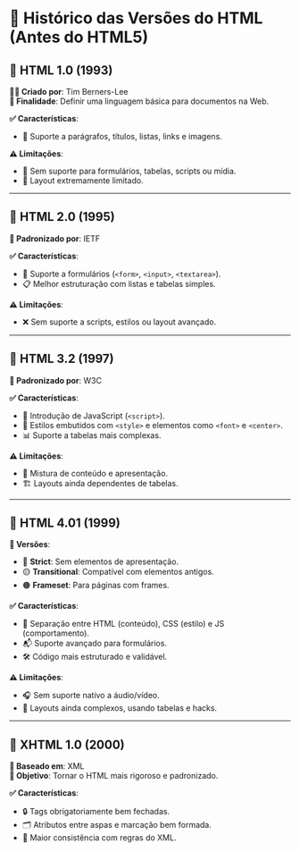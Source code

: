 
# 📜 Histórico das Versões do HTML (Antes do HTML5)

## 🧱 HTML 1.0 (1993)
**👨‍💻 Criado por**: Tim Berners-Lee  
**🎯 Finalidade**: Definir uma linguagem básica para documentos na Web.

**✅ Características**:
- 📄 Suporte a parágrafos, títulos, listas, links e imagens.

**⚠️ Limitações**:
- 🚫 Sem suporte para formulários, tabelas, scripts ou mídia.
- 🧩 Layout extremamente limitado.

---

## 🧱 HTML 2.0 (1995)
**📜 Padronizado por**: IETF

**✅ Características**:
- 📝 Suporte a formulários (`<form>`, `<input>`, `<textarea>`).
- 📋 Melhor estruturação com listas e tabelas simples.

**⚠️ Limitações**:
- ❌ Sem suporte a scripts, estilos ou layout avançado.

---

## 🧱 HTML 3.2 (1997)
**📜 Padronizado por**: W3C

**✅ Características**:
- 🧠 Introdução de JavaScript (`<script>`).
- 🧩 Estilos embutidos com `<style>` e elementos como `<font>` e `<center>`.
- 📊 Suporte a tabelas mais complexas.

**⚠️ Limitações**:
- 🎨 Mistura de conteúdo e apresentação.
- 🏗️ Layouts ainda dependentes de tabelas.

---

## 🧱 HTML 4.01 (1999)
**🔀 Versões**:
- 🔵 **Strict**: Sem elementos de apresentação.
- 🟡 **Transitional**: Compatível com elementos antigos.
- 🟠 **Frameset**: Para páginas com frames.

**✅ Características**:
- 🧹 Separação entre HTML (conteúdo), CSS (estilo) e JS (comportamento).
- 📬 Suporte avançado para formulários.
- 🛠️ Código mais estruturado e validável.

**⚠️ Limitações**:
- 🎧 Sem suporte nativo a áudio/vídeo.
- 🧩 Layouts ainda complexos, usando tabelas e hacks.

---

## 🧱 XHTML 1.0 (2000)
**🧬 Baseado em**: XML  
**🎯 Objetivo**: Tornar o HTML mais rigoroso e padronizado.

**✅ Características**:
- 🔒 Tags obrigatoriamente bem fechadas.
- 🗂️ Atributos entre aspas e marcação bem formada.
- 🔁 Maior consistência com regras do XML.
